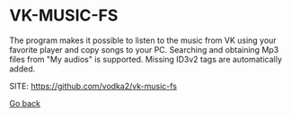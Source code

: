 # VK-MUSIC-FS

 The program makes it possible to listen to the music from
 VK using your favorite player and copy songs to your PC.
 Searching and obtaining Mp3 files from "My audios" is
 supported. Missing ID3v2 tags are automatically added.
 
 SITE: https://github.com/vodka2/vk-music-fs

 [Go back](https://portable-linux-apps.github.io/apps.html)
